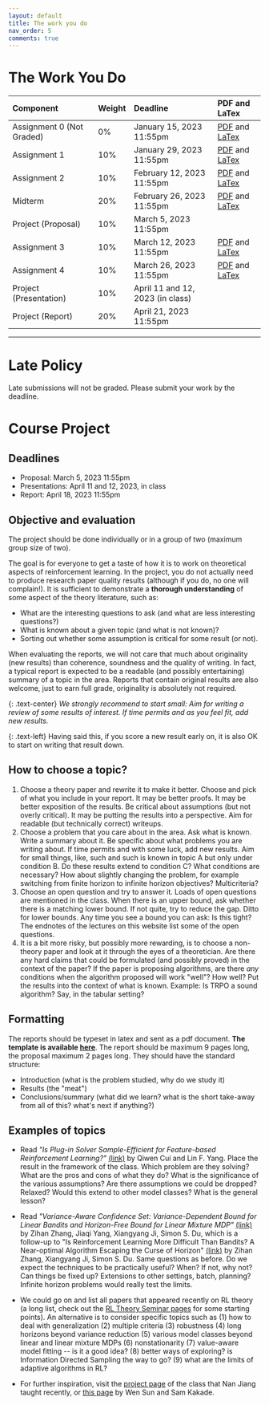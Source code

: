 ```yaml
---
layout: default
title: The work you do
nav_order: 5
comments: true
---
```


# The Work You Do 

| Component | Weight | Deadline | PDF and LaTex |
|:---|:---|:---------|:----|
| Assignment 0 (Not Graded) | 0% | January 15,  2023 11:55pm | [PDF](/documents/assignments/winter_2023/assignment0.pdf) and [LaTex](/documents/assignments/winter_2023/assignment0.tex)|
| Assignment 1 | 10% | January 29,  2023 11:55pm | [PDF](/documents/assignments/winter_2023/assignment1.pdf) and [LaTex](/documents/assignments/winter_2023/assignment1.tex) |
| Assignment 2 | 10% | February 12, 2023 11:55pm | [PDF](/documents/assignments/winter_2023/assignment2.pdf) and [LaTex](/documents/assignments/winter_2023/assignment2.tex) |
| Midterm      | 20% | February 26, 2023 11:55pm | [PDF](/documents/assignments/winter_2023/midterm.pdf) and [LaTex](/documents/assignments/winter_2023/midterm.tex)|
| Project (Proposal) | 10% | March 5, 2023 11:55pm ||
| Assignment 3 | 10% | March 12,    2023 11:55pm | [PDF](/documents/assignments/winter_2023/assignment3.pdf) and [LaTex](/documents/assignments/winter_2023/assignment3.tex) |
| Assignment 4 | 10%| March 26,    2023 11:55pm |[PDF](/documents/assignments/winter_2023/assignment4.pdf) and [LaTex](/documents/assignments/winter_2023/assignment4.tex) |
| Project (Presentation) | 10% | April 11 and 12, 2023 (in class)||
| Project (Report) | 20% | April 21, 2023 11:55pm ||


<!-- | Assignment 1 | January 25,  2022 11:55pm | [PDF](/documents/assignments/assignment1.pdf) and [LaTex](/documents/assignments/assignment1.tex)|
| Assignment 2 | February 14, 2022 11:55pm | [PDF](/documents/assignments/assignment2.pdf) and [LaTex](/documents/assignments/assignment2.tex)|
| Midterm      | February 21, 2022 11:55pm | [PDF](/documents/assignments/midterm.pdf) and [LaTex](/documents/assignments/midterm.tex)|
| Assignment 3 | March 14,    2022 11:55pm | [PDF](/documents/assignments/assignment3.pdf) and [LaTex](/documents/assignments/assignment3.tex)|
| Assignment 4 | March 30,    2022 11:55pm | [PDF](/documents/assignments/assignment4.pdf) and [LaTex](/documents/assignments/assignment4.tex)| -->


---
<!-- # Class participation marks (questions and voting)
An assignment can ask you to prepare questions for the upcoming classes and vote on the questions of others.
This will happen at least for assignment 1, but it may happen for the other assignments as well.
The purpose is to get everyone involved in the class and make the class interactive and fun!
The most voted questions will be answered in class and we may even have a longer discussion around them.
The public slack channel will be used for asking questions and voting on them.
For this, a thread will be created on that slack. The thread will be bookmarked for easy identification (look up to the top of the slack channel).
The thread will be created 5 days before the class and will be "closed" on the day of the class at 8am. -->

<!-- # Mark Breakdown
Assignment 0 is not graded. It is intended for students to get a rough idea of the background they will require for the course. Please submit it by the deadline so that the instructors have an idea of students backgrounds.

| Component  | Weight | Deadline |
|:-------------| :--------| :-------------------------|
| Assignment 1 | 10%    | January 29, 2023 11:55pm |
| Assignment 2 | 10%    | February 12, 2023 11:55pm |
| Midterm      | 20%    | February 26, 2023 11:55pm |
| Project (Proposal) | 10% | March 5, 2023 11:55pm |
| Assignment 3 | 10%    | March 12, 2023 11:55pm |
| Assignment 4 | 10%    | March 26, 2023 11:55pm |
| Project (Presentation) | 10% | April 11 and 12, 2023 (in class)|
| Project (Report) | 20% | April 18, 2023 11:55pm | -->

# Late Policy
Late submissions will not be graded. 
Please submit your work by the deadline.

# Course Project

## Deadlines

- Proposal: March 5, 2023 11:55pm
- Presentations: April 11 and 12, 2023, in class
- Report: April 18, 2023 11:55pm

## Objective and evaluation
The project should be done individually or in a group of two (maximum group size of two).

The goal is for everyone to get a taste of how it is to work
on theoretical aspects of reinforcement learning.
In the project, you do not actually need to produce research paper quality results (although if you do, no one will complain!). It is sufficient to demonstrate a **thorough understanding** of some aspect of the theory literature, such as:

- What are the interesting questions to ask (and what are less interesting questions?)
- What is known about a given topic (and what is not known)?
- Sorting out whether some assumption is critical for some result (or not).

When evaluating the reports, we will not care that much about originality (new results) than coherence, soundness and the quality of writing. In fact, a typical report is expected to be a readable (and possibly entertaining) summary of a topic in the area. Reports that contain original results are also welcome, just to earn full grade, originality is absolutely not required.

{: .text-center}
*We strongly recommend to start small: Aim for writing a review of some results of interest. If time permits and as you feel fit, add new results.*

{: .text-left}
Having said this, if you score a new result early on, it is also OK to start on writing that result down.

## How to choose a topic?

1. Choose a theory paper and rewrite it to make it better. Choose and pick of what you include in your report. It may be better proofs. It may be better exposition of the results. Be critical about assumptions (but not overly critical). It may be putting the results into a perspective. Aim for readable (but technically correct) writeups.
2. Choose a problem that you care about in the area. Ask what is known. Write a summary about it. Be specific about what problems you are writing about. If time permits and with some luck, add new results. Aim for small things, like, such and such is known in topic A but only under condition B. Do these results extend to condition C? What conditions are necessary? How about slightly changing the problem, for example switching from finite horizon to infinite horizon objectives? Multicriteria?
3. Choose an open question and try to answer it. Loads of open questions are mentioned in the class. When there is an upper bound, ask whether there is a matching lower bound. If not quite, try to reduce the gap. Ditto for lower bounds. Any time you see a bound you can ask: Is this tight? The endnotes of the lectures on this website list some of the open questions.
4. It is a bit more risky, but possibly more rewarding, is to choose a non-theory paper and look at it through the eyes of a theoretician. Are there any hard claims that could be formulated (and possibly proved) in the context of the paper? If the paper is proposing algorithms, are there *any* conditions when the algorithm proposed will work "well"? How well? Put the results into the context of what is known. Example: Is TRPO a sound algorithm? Say, in the tabular setting?

## Formatting

The reports should be typeset in latex and sent as a pdf document. **The template is available [here](/documents/misc_files/project_template.tex)**.
The report should be maximum 9 pages long, the proposal maximum 2 pages long.
They should have the standard structure:

- Introduction (what is the problem studied, why do we study it)
- Results (the "meat")
- Conclusions/summary (what did we learn? what is the short take-away from all of this? what's next if anything?)

## Examples of topics

- Read *"Is Plug-in Solver Sample-Efficient for Feature-based Reinforcement Learning?"* [(link)](https://arxiv.org/abs/2010.05673) by Qiwen Cui and Lin F. Yang. Place the result in the framework of the class. Which problem are they solving? What are the pros and cons of what they do? What is the significance of the various assumptions? Are there assumptions we could be dropped? Relaxed? Would this extend to other model classes? What is the general lesson?

- Read *"Variance-Aware Confidence Set: Variance-Dependent Bound for Linear Bandits and Horizon-Free Bound for Linear Mixture MDP"* [(link)](https://arxiv.org/abs/2101.12745) by Zihan Zhang, Jiaqi Yang, Xiangyang Ji, Simon S. Du, which is a follow-up to "Is Reinforcement Learning More Difficult Than Bandits? A Near-optimal Algorithm Escaping the Curse of Horizon" [(link)](https://arxiv.org/abs/2009.13503) by Zihan Zhang, Xiangyang Ji, Simon S. Du.
Same questions as before. Do we expect the techniques to be practically useful? When? If not, why not? Can things be fixed up? Extensions to other settings, batch, planning? Infinite horizon problems would really test the limits.

- We could go on and list all papers that appeared recently on RL theory (a long list, check out the [RL Theory Seminar pages](https://sites.google.com/view/rltheoryseminars/home) for some starting points). An alternative is to consider specific topics such as (1) how to deal with generalization (2) multiple criteria (3) robustness (4) long horizons beyond variance reduction (5) various model classes beyond linear and linear mixture MDPs (6) nonstationarity (7) value-aware model fitting -- is it a good idea? (8) better ways of exploring? is Information Directed Sampling the way to go? (9) what are the limits of adaptive algorithms in RL?

- For further inspiration,
visit the [project page](http://nanjiang.cs.illinois.edu/cs598project/) of the class that Nan Jiang taught recently,
or [this page](https://wensun.github.io/CS6789projects.html) by Wen Sun and Sam Kakade.

